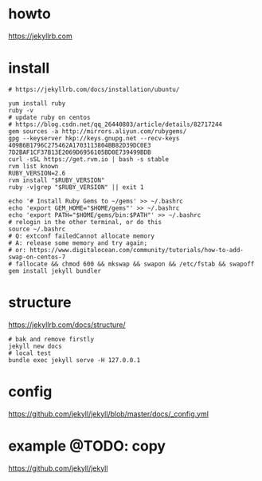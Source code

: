# howto
https://jekyllrb.com

# install
```
# https://jekyllrb.com/docs/installation/ubuntu/

yum install ruby
ruby -v
# update ruby on centos
# https://blog.csdn.net/qq_26440803/article/details/82717244
gem sources -a http://mirrors.aliyun.com/rubygems/
gpg --keyserver hkp://keys.gnupg.net --recv-keys 409B6B1796C275462A1703113804BB82D39DC0E3 7D2BAF1CF37B13E2069D6956105BD0E739499BDB
curl -sSL https://get.rvm.io | bash -s stable
rvm list known
RUBY_VERSION=2.6
rvm install "$RUBY_VERSION"
ruby -v|grep "$RUBY_VERSION" || exit 1

echo '# Install Ruby Gems to ~/gems' >> ~/.bashrc
echo 'export GEM_HOME="$HOME/gems"' >> ~/.bashrc
echo 'export PATH="$HOME/gems/bin:$PATH"' >> ~/.bashrc
# relogin in the other terminal, or do this
source ~/.bashrc
# Q: extconf failedCannot allocate memory
# A: release some memory and try again; 
# or: https://www.digitalocean.com/community/tutorials/how-to-add-swap-on-centos-7
# fallocate && chmod 600 && mkswap && swapon && /etc/fstab && swapoff
gem install jekyll bundler
```

# structure
https://jekyllrb.com/docs/structure/
```
# bak and remove firstly
jekyll new docs
# local test
bundle exec jekyll serve -H 127.0.0.1
```

# config
https://github.com/jekyll/jekyll/blob/master/docs/_config.yml

# example @TODO: copy
https://github.com/jekyll/jekyll
